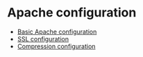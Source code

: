 # Apache configuration

* [Basic Apache configuration](base.md)
* [SSL configuration](ssl.md)
* [Compression configuration](compression.md)
